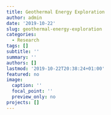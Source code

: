 ```yaml
---
title: Geothermal Energy Exploration
author: admin
date: '2019-10-22'
slug: geothermal-energy-exploration
categories:
  - Research
tags: []
subtitle: ''
summary: ''
authors: []
lastmod: '2019-10-22T20:38:24+01:00'
featured: no
image:
  caption: ''
  focal_point: ''
  preview_only: no
projects: []
---
```

